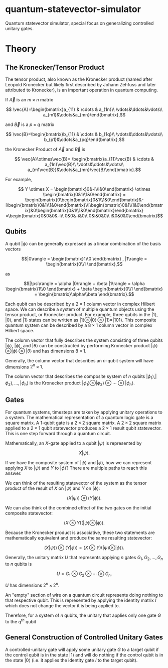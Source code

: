 # quantum-statevector-simulator
Quantum statevector simulator, special focus on generalizing controlled unitary gates.
# Theory
## The Kronecker/Tensor Product
The tensor product, also known as the Kronecker product (named after Leopold Kronecker but likely first described by Johann Zehfuss and later attributed to Kronecker), is an important operation in quantum computing. 

If $\vec{A}$ is an $m \times n$ matrix
```math
    \vec{A}=\begin{bmatrix}a_{11} & \cdots & a_{1n}\\
    \vdots&\ddots&\vdots\\
    a_{m1}&\cdots&a_{mn}\end{bmatrix},
```
and $\vec{B}$ is a $p \times q$ matrix
```math
    \vec{B}=\begin{bmatrix}b_{11} & \cdots & b_{1q}\\
    \vdots&\ddots&\vdots\\
    b_{p1}&\cdots&a_{pq}\end{bmatrix},
```
the Kronecker Product of $\vec{A}$ and $\vec{B}$ is
```math
    \vec{A}\otimes\vec{B}=  \begin{bmatrix}a_{11}\vec{B} & \cdots & a_{1n}\vec{B}\\
    \vdots&\ddots&\vdots\\
    a_{m1\vec{B}}&\cdots&a_{mn}\vec{B}\end{bmatrix}.
```

For example,
```math
    Y \otimes X = \begin{bmatrix}0&-i\\i&0\end{bmatrix} \otimes \begin{bmatrix}0&1\\1&0\end{bmatrix} = \begin{bmatrix}0\begin{bmatrix}0&1\\1&0\end{bmatrix}&-i\begin{bmatrix}0&1\\1&0\end{bmatrix}\\i\begin{bmatrix}0&1\\1&0\end{bmatrix}&0\begin{bmatrix}0&1\\1&0\end{bmatrix}\end{bmatrix} 
      =\begin{bmatrix}0&0&0&-i\\
    0&0&-i&0\\
    0&i&0&0\\
    i&0&0&0\end{bmatrix}
```
## Qubits
A qubit $|\psi\rangle$ can be generally expressed as a linear combination of the basis vectors
```math
|0\rangle = \begin{bmatrix}1\\0 \end{bmatrix} , |1\rangle = \begin{bmatrix}0\\1 \end{bmatrix},
```
as
```math
|\psi\rangle = \alpha |0\rangle + \beta |1\rangle = \alpha \begin{bmatrix}1\\0 \end{bmatrix} + \beta \begin{bmatrix}0\\1 \end{bmatrix} = \begin{bmatrix}\alpha\\\beta \end{bmatrix}.
```
Each qubit can be described by a $2\times1$ column vector in complex Hilbert space.
We can describe a system of multiple quantum objects using the tensor product, or Kronecker product.
For example, three qubits in the $|1\rangle$, $|0\rangle$, and $|1\rangle$ states can be written as $|1\rangle \otimes |0\rangle \otimes |1\rangle = |101\rangle$. This composite quantum system can be described by a $8\times1$ column vector in complex Hilbert space.

The column vector that fully describes the system consisting of three qubits $|\psi\rangle$, $|\phi\rangle$, and $|\theta\rangle$ can be constructed by performing Kronecker product $|\psi\rangle \otimes |\phi\rangle \otimes |\theta\rangle$ and has dimensions $8\times1$.

Generally, the column vector that describes an $n$-qubit system will have dimensions $2^n \times 1$.

The column vector that describes the composite system of $n$ qubits $|\phi_1\rangle, |\phi_2\rangle, ... , |\phi_n\rangle$ is the Kronecker product $|\phi_1\rangle \otimes |\phi_2\rangle \otimes \cdots \otimes |\phi_n\rangle$.

## Gates
For quantum systems, timesteps are taken by applying unitary operations to a system. The mathematical representation of a quantum logic gate is a square matrix. A 1-qubit gate is a $2\times2$ square matrix. A $2\times2$ square matrix applied to a $2\times1$ qubit statevector produces a $2\times1$ result qubit statevector. This is one step forward through a quantum circuit.

Mathematically, an $X$-gate applied to a qubit $|\psi\rangle$ is represented by
```math
X|\psi\rangle.
```

If we have the composite system of $|\psi\rangle$ and $|\phi\rangle$, how we can represent applying $X$ to $|\psi\rangle$ and $Y$ to $|\phi\rangle$? There are multiple paths to reach this answer.

We can think of the resulting statevector of the system as the tensor product of the result of $X$ on $|\psi\rangle$ and $Y$ on $|\phi\rangle$:
```math
(X|\psi\rangle) \otimes (Y|\phi\rangle).
```

We can also think of the combined effect of the two gates on the initial composite statevector:

```math
(X \otimes Y) (|\psi\rangle \otimes |\phi\rangle).
```
Because the Kronecker product is associative, these two statements are mathematically equivalent and produce the same resulting statevector:
```math
(X|\psi\rangle) \otimes (Y|\phi\rangle) = (X \otimes Y) (|\psi\rangle \otimes |\phi\rangle).
```

Generally, the unitary matrix $U$ that represents applying $n$ gates $G_1, G_2, ... ,G_n$ to $n$ qubits is

```math
U = G_1 \otimes G_2 \otimes \cdots \otimes G_n.
```
$U$ has dimensions $2^n \times 2^n$.

An "empty" section of wire on a quantum circuit represents doing nothing to that respective qubit. This is represented by applying the identity matrix $I$ which does not change the vector it is being applied to.

Therefore, for a system of $n$ qubits, the unitary that applies only one gate $G$ to the $q^{th}$ qubit 

## General Construction of Controlled Unitary Gates

A controlled-unitary gate will apply some unitary gate $G$ to a target qubit if the control qubit is in the state $|1\rangle$ and will do nothing if the control qubit is in the state $|0\rangle$ (i.e. it applies the identity gate $I$ to the target qubit).






